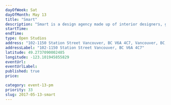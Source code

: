 ```yaml
---
dayOfWeek: Sat
dayOfMonth: May 13
title: "Smart"
description: "Smart is a design agency made up of interior designers, graphic designers, food service consultants and project managers. We specialize in designing large spaces including airports, restaurants and stadiums. We will be open to a meet and geeet Wong our designers, a presentation on the type of work we produce and sit downs to chat about future projects. "
startTime: 
endTime: 
type: Open Studios
address: "102-1150 Station Street Vancouver, BC V6A 4C7, Vancouver, BC, Canada"
addressLabel: "102-1150 Station Street Vancouver, BC V6A 4C7"
latitude: 49.2737090002485
longitude: -123.101945855829
eventUrl: 
eventUrlLabel: 
published: true
price: 

category: event-13-pm
priority: 33
slug: 2017-05-13-smart
---
```

